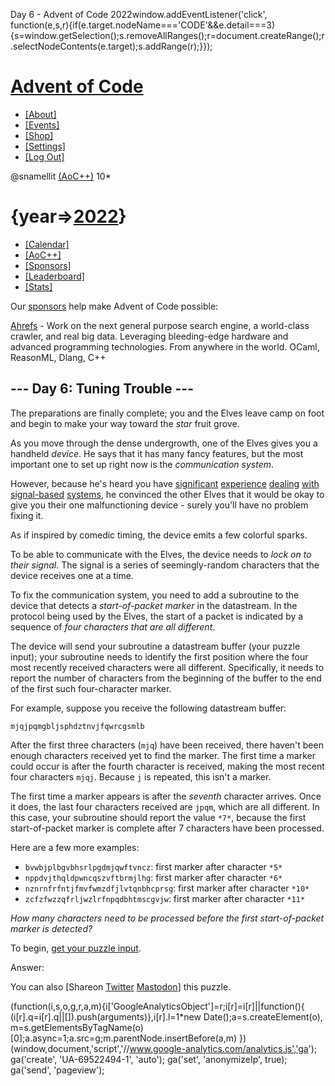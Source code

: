 Day 6 - Advent of Code 2022window.addEventListener('click', function(e,s,r){if(e.target.nodeName==='CODE'&&e.detail===3){s=window.getSelection();s.removeAllRanges();r=document.createRange();r.selectNodeContents(e.target);s.addRange(r);}});

[Advent of Code](/)
==========

* [[About]](/2022/about)
* [[Events]](/2022/events)
* [[Shop]](https://teespring.com/stores/advent-of-code)
* [[Settings]](/2022/settings)
* [[Log Out]](/2022/auth/logout)

@snamellit [(AoC++)](/2022/support) 10\*

{year=\>[2022](/2022)}
==========

* [[Calendar]](/2022)
* [[AoC++]](/2022/support)
* [[Sponsors]](/2022/sponsors)
* [[Leaderboard]](/2022/leaderboard)
* [[Stats]](/2022/stats)

Our [sponsors](/2022/sponsors) help make Advent of Code possible:

[Ahrefs](https://ahrefs.com/) - Work on the next general purpose search engine, a world-class crawler, and real big data. Leveraging bleeding-edge hardware and advanced programming technologies. From anywhere in the world. OCaml, ReasonML, Dlang, C++

\--- Day 6: Tuning Trouble ---
----------

The preparations are finally complete; you and the Elves leave camp on foot and begin to make your way toward the *star* fruit grove.

As you move through the dense undergrowth, one of the Elves gives you a handheld *device*. He says that it has many fancy features, but the most important one to set up right now is the *communication system*.

However, because he's heard you have [significant](/2016/day/6) [experience](/2016/day/25) [dealing](/2019/day/7) [with](/2019/day/9) [signal-based](/2019/day/16) [systems](/2021/day/25), he convinced the other Elves that it would be okay to give you their one malfunctioning device - surely you'll have no problem fixing it.

As if inspired by comedic timing, the device emits a few colorful sparks.

To be able to communicate with the Elves, the device needs to *lock on to their signal*. The signal is a series of seemingly-random characters that the device receives one at a time.

To fix the communication system, you need to add a subroutine to the device that detects a *start-of-packet marker* in the datastream. In the protocol being used by the Elves, the start of a packet is indicated by a sequence of *four characters that are all different*.

The device will send your subroutine a datastream buffer (your puzzle input); your subroutine needs to identify the first position where the four most recently received characters were all different. Specifically, it needs to report the number of characters from the beginning of the buffer to the end of the first such four-character marker.

For example, suppose you receive the following datastream buffer:

```
mjqjpqmgbljsphdztnvjfqwrcgsmlb
```

After the first three characters (`mjq`) have been received, there haven't been enough characters received yet to find the marker. The first time a marker could occur is after the fourth character is received, making the most recent four characters `mjqj`. Because `j` is repeated, this isn't a marker.

The first time a marker appears is after the *seventh* character arrives. Once it does, the last four characters received are `jpqm`, which are all different. In this case, your subroutine should report the value `*7*`, because the first start-of-packet marker is complete after 7 characters have been processed.

Here are a few more examples:

* `bvwbjplbgvbhsrlpgdmjqwftvncz`: first marker after character `*5*`
* `nppdvjthqldpwncqszvftbrmjlhg`: first marker after character `*6*`
* `nznrnfrfntjfmvfwmzdfjlvtqnbhcprsg`: first marker after character `*10*`
* `zcfzfwzzqfrljwzlrfnpqdbhtmscgvjw`: first marker after character `*11*`

*How many characters need to be processed before the first start-of-packet marker is detected?*

To begin, [get your puzzle input](6/input).

Answer:

You can also [Shareon [Twitter](https://twitter.com/intent/tweet?text=%22Tuning+Trouble%22+%2D+Day+6+%2D+Advent+of+Code+2022&url=https%3A%2F%2Fadventofcode%2Ecom%2F2022%2Fday%2F6&related=ericwastl&hashtags=AdventOfCode) [Mastodon](javascript:void(0);)] this puzzle.

(function(i,s,o,g,r,a,m){i['GoogleAnalyticsObject']=r;i[r]=i[r]||function(){
(i[r].q=i[r].q||[]).push(arguments)},i[r].l=1\*new Date();a=s.createElement(o),
m=s.getElementsByTagName(o)[0];a.async=1;a.src=g;m.parentNode.insertBefore(a,m)
})(window,document,'script','//www.google-analytics.com/analytics.js','ga');
ga('create', 'UA-69522494-1', 'auto');
ga('set', 'anonymizeIp', true);
ga('send', 'pageview');